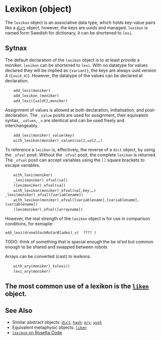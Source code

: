 # Lexikon (object)
The `lexikon` object is an associative data type, which holds key-value pairs like a [`dict`](./dict.md) object, however, the keys are uuids and managed. `lexikon` is named form Swedish for dictionary, it can be shortened to `lexi`.

## Sytnax
The default declaration of the `lexikon` object is to at least provide a *moniker*. `lexikon` can be shortened to `lexi`. With no datatype for values declared they will  be implied as `{variant}`, the keys are always uuid version 4 (`{uuid_4}`). However, the datatype of the values can be declared at declaration.

&nbsp;&nbsp;&nbsp;&nbsp;&nbsp;&nbsp; `add_lexi(`*`moniker`*`)`<br>
&nbsp;&nbsp;&nbsp;&nbsp;&nbsp;&nbsp; `add_lexikon_(`*`moniker`*`)`<br>
&nbsp;&nbsp;&nbsp;&nbsp;&nbsp;&nbsp; `add_lexi({`*`valdt`*`},`*`moniker`*`)`

Assignment of values is allowed at both declaration, initialisation, and post-declaration. The `_value` posits are used for assignment, their equivalent syntax, `_values`, `_v` are identical and can be used freely and interchangeably.

&nbsp;&nbsp;&nbsp;&nbsp;&nbsp;&nbsp; `add_lexi(`*`moniker`*`)_value(`*`key`*`)`<br>
&nbsp;&nbsp;&nbsp;&nbsp;&nbsp;&nbsp; `with_lexikon(`*`moniker`*`)_values(`*`val1`*`,`*`val2`*`,`*`…`*`)`

To reference a `lecikon` is, effectively, the reverse of a `dict` object, by using the `_ofval` posit. Without the `_ofval` posit, the complete `lexikon` is returned. The `_ofval` posit can accept variables using the `[]` square brackets to escape variables.

&nbsp;&nbsp;&nbsp;&nbsp;&nbsp;&nbsp; `with_lexi(`*`moniker`*`)`<br>
&nbsp;&nbsp;&nbsp;&nbsp;&nbsp;&nbsp; `_lexi(`*`moniker`*`)_ofval(`*`val`*`)`<br>
&nbsp;&nbsp;&nbsp;&nbsp;&nbsp;&nbsp; `(`*`leximoniker`*`)_ofval(`*`val`*`)`<br>
&nbsp;&nbsp;&nbsp;&nbsp;&nbsp;&nbsp; `with_lexikon(`*`moniker`*`)_ofval(`*`val`*`,`*`key`*`,`*`…`*`)`
&nbsp;&nbsp;&nbsp;&nbsp;&nbsp;&nbsp; `_lexi(`*`moniker`*`)_ofval([`*`variablename`*`])`<br>
&nbsp;&nbsp;&nbsp;&nbsp;&nbsp;&nbsp; `with_lexikon(`*`moniker`*`)_ofval([`*`variablename`*`],[`*`variablename`*`],[`*`variablename`*`])`<br>
&nbsp;&nbsp;&nbsp;&nbsp;&nbsp;&nbsp; `(`*`leximoniker`*`)_ofval([`*`arrayname`*`])`

However, the real strength of the `lexikon` object is for use in comparison conditions, for exmaple:
```diego
add_lexi(droneStockRotarBlades)_v(  ???? )

```
TODO: think of something that is special enough the be id'ed but common enough to be shared and swapped between robots

Arrays can be converted (cast) to lexikons.

&nbsp;&nbsp;&nbsp;&nbsp;&nbsp;&nbsp; `with_ary(`*`moniker`*`)_tolexi()`<br>
&nbsp;&nbsp;&nbsp;&nbsp;&nbsp;&nbsp; `lexi_ary(`*`moniker`*`)`<br>

The most common use of a lexikon is the [`liken`](../../metaphysic/obj/liken.md) object.
---
## See Also

* Similar abstract objects: [`dict`](./dict.md); [`hash`](./hash.md); [`ary`](./ary.md); [`yush`](./yush.md)
* Equivalent metaphysic objects: [`liken`](../../metaphysic/obj/liken.md)
* [`lexikon` on Rosetta Code](https://rosettacode.org/wiki/Associative_array/Creation#Diego)






